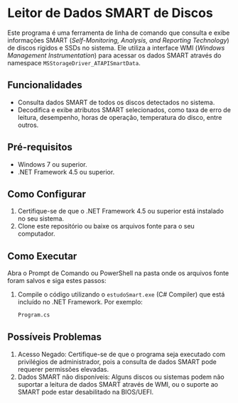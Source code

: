 # Leitor de Dados SMART de Discos

Este programa é uma ferramenta de linha de comando que consulta e exibe informações SMART (*Self-Monitoring, Analysis, and Reporting Technology*) de discos rígidos e SSDs no sistema. Ele utiliza a interface WMI (*Windows Management Instrumentation*) para acessar os dados SMART através do namespace `MSStorageDriver_ATAPISmartData`.

## Funcionalidades

- Consulta dados SMART de todos os discos detectados no sistema.
- Decodifica e exibe atributos SMART selecionados, como taxa de erro de leitura, desempenho, horas de operação, temperatura do disco, entre outros.

## Pré-requisitos

- Windows 7 ou superior.
- .NET Framework 4.5 ou superior.

## Como Configurar

1. Certifique-se de que o .NET Framework 4.5 ou superior está instalado no seu sistema.
2. Clone este repositório ou baixe os arquivos fonte para o seu computador.

## Como Executar

Abra o Prompt de Comando ou PowerShell na pasta onde os arquivos fonte foram salvos e siga estes passos:

1. Compile o código utilizando o `estudoSmart.exe` (C# Compiler) que está incluído no .NET Framework. Por exemplo:

   ```bash
   Program.cs
   
## Possíveis Problemas

1. Acesso Negado: Certifique-se de que o programa seja executado com privilégios de administrador, pois a consulta de dados SMART pode requerer permissões elevadas.
2. Dados SMART não disponíveis: Alguns discos ou sistemas podem não suportar a leitura de dados SMART através de WMI, ou o suporte ao SMART pode estar desabilitado na BIOS/UEFI.
